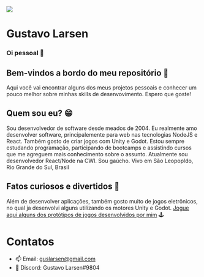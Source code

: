 ![](https://komarev.com/ghpvc/?username=gustavolarsen&color=blue)
# Gustavo Larsen
### Oi pessoal 👋

## Bem-vindos a bordo do meu repositório :rocket:

Aqui você vai encontrar alguns dos meus projetos pessoais e conhecer um pouco melhor sobre minhas skills de desenvovimento. Espero que goste!

## Quem sou eu? 😁

Sou desenvolvedor de software desde meados de 2004. Eu realmente amo desenvolver software, principalemente para web nas tecnologias NodeJS e React. Também gosto de criar jogos com Unity e Godot.
Estou sempre estudando programação, participando de bootcamps e assistindo cursos que me agreguem mais conhecimento sobre o assunto.
Atualmente sou desenvolvedor React/Node na CWI. Sou gaúcho. Vivo em São Leopopldo, Rio Grande do Sul, Brasil

## Fatos curiosos e divertidos 👀

Além de desenvolver aplicações, também gosto muito de jogos eletrônicos, no qual ja desenvolvi alguns utilizando os motores Unity e Godot.
[Jogue aqui alguns dos protótipos de jogos desenvolvidos por mim](https://guslarsen.itch.io/) 🕹

# Contatos
- 📫 Email: guslarsen@gmail.com
- 💬 Discord: Gustavo Larsen#9804

<!--
**gustavolarsen/gustavolarsen** is a ✨ _special_ ✨ repository because its `README.md` (this file) appears on your GitHub profile.

Here are some ideas to get you started:

- 🔭 I’m currently working on ...
- 🌱 I’m currently learning ...
- 👯 I’m looking to collaborate on ...
- 🤔 I’m looking for help with ...
- 💬 Ask me about ...
- 📫 How to reach me: ...
- 😄 Pronouns: ...
- ⚡ Fun fact: ...
-->
